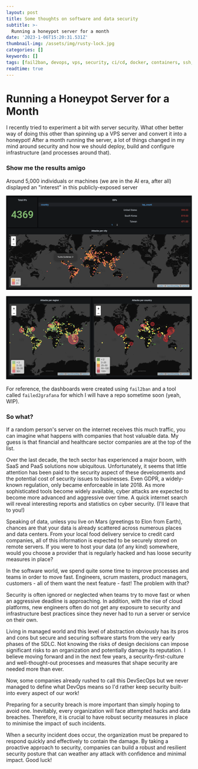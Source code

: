 ```yaml
---
layout: post
title: Some thoughts on software and data security 
subtitle: >-
  Running a honeypot server for a month 
date: '2023-1-06T15:20:31.531Z'
thumbnail-img: /assets/img/rusty-lock.jpg
categories: []
keywords: []
tags: [fail2ban, devops, vps, security, ci/cd, docker, containers, ssh, grafana, devsecops]
readtime: true
---
```


# Running a Honeypot Server for a Month

I recently tried to experiment a bit with server security. What other better way of doing this other than spinning up a VPS server and convert it into a honeypot! After a month running the server, a lot of things changed in my mind around security and how we should deploy, build and configure infrastructure (and processes around that). 

### Show me the results amigo

Around 5,000 individuals or machines (we are in the AI era, after all) displayed an "interest" in this publicly-exposed server

<p align="center">
  <img src="/assets/img/honeypot1.png">
</p>

<p align="center">
  <img src="/assets/img/honeypot2.png">
</p>

For reference, the dashboards were created using `fail2ban` and a tool called `failed2grafana` for which I will have a repo sometime soon (yeah, WIP).

### So what?

If a random person's server on the internet receives this much traffic, you can imagine what happens with companies that host valuable data. My guess is that financial and healthcare sector companies are at the top of the list.

Over the last decade, the tech sector has experienced a major boom, with SaaS and PaaS solutions now ubiquitous. Unfortunately, it seems that little attention has been paid to the security aspect of these developments and the potential cost of security issues to businesses. Even GDPR, a widely-known regulation, only became enforceable in late 2018. As more sophisticated tools become widely available, cyber attacks are expected to become more advanced and aggressive over time. A quick internet search will reveal interesting reports and statistics on cyber security. (I'll leave that to you!)

Speaking of data, unless you live on Mars (greetings to Elon from Earth), chances are that your data is already scattered across numerous places and data centers. From your local food delivery service to credit card companies, all of this information is expected to be securely stored on remote servers. If you were to host your data (of any kind) somewhere, would you choose a provider that is regularly hacked and has loose security measures in place?

In the software world, we spend quite some time to improve processes and teams in order to move fast. Engineers, scrum masters, product managers, customers - all of them want the next feature - fast! The problem with that?

Security is often ignored or neglected when teams try to move fast or when an aggressive deadline is approaching. In addition, with the rise of cloud platforms, new engineers often do not get any exposure to security and infrastructure best practices since they never had to run a server or service on their own. 

Living in managed world and this level of abstraction obviously has its pros and cons but secure and securing software starts from the very early phases of the SDLC. Not knowing the risks of design decisions can impose significant risks to an organization and potentially damage its reputation. I believe moving forward and in the next few years, a security-first-culture and well-thought-out processes and measures that shape security are needed more than ever. 

Now, some companies already rushed to call this DevSecOps but we never managed to define what DevOps means so I'd rather keep security built-into every aspect of our work!

Preparing for a security breach is more important than simply hoping to avoid one. Inevitably, every organization will face attempted hacks and data breaches. Therefore, it is crucial to have robust security measures in place to minimise the impact of such incidents.  

When a security incident does occur, the organization must be prepared to respond quickly and effectively to contain the damage. By taking a proactive approach to security, companies can build a robust and resilient security posture that can weather any attack with confidence and minimal impact. Good luck!